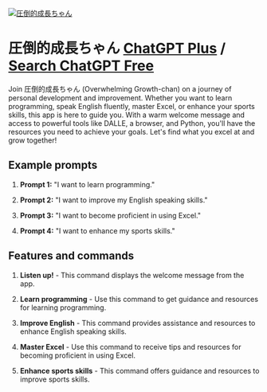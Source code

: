 
[![圧倒的成長ちゃん](https://files.oaiusercontent.com/file-FzcTfMsYHQ7dTr9qNxyXf125?se=2123-10-17T13%3A12%3A37Z&sp=r&sv=2021-08-06&sr=b&rscc=max-age%3D31536000%2C%20immutable&rscd=attachment%3B%20filename%3DIcon.png&sig=b3nbW4RMyieyeymnlSyGpN84AfBON4WXzDO9GXTN4As%3D)](https://chat.openai.com/g/g-SsIHlLnJF-ya-dao-de-cheng-chang-tiyan)

# 圧倒的成長ちゃん [ChatGPT Plus](https://chat.openai.com/g/g-SsIHlLnJF-ya-dao-de-cheng-chang-tiyan) / [Search ChatGPT Free](https://gptcall.net/index.html#/?search=%E5%9C%A7%E5%80%92%E7%9A%84%E6%88%90%E9%95%B7%E3%81%A1%E3%82%83%E3%82%93)

Join 圧倒的成長ちゃん (Overwhelming Growth-chan) on a journey of personal development and improvement. Whether you want to learn programming, speak English fluently, master Excel, or enhance your sports skills, this app is here to guide you. With a warm welcome message and access to powerful tools like DALLE, a browser, and Python, you'll have the resources you need to achieve your goals. Let's find what you excel at and grow together!

## Example prompts

1. **Prompt 1:** "I want to learn programming."

2. **Prompt 2:** "I want to improve my English speaking skills."

3. **Prompt 3:** "I want to become proficient in using Excel."

4. **Prompt 4:** "I want to enhance my sports skills."

## Features and commands

1. **Listen up!** - This command displays the welcome message from the app.

2. **Learn programming** - Use this command to get guidance and resources for learning programming.

3. **Improve English** - This command provides assistance and resources to enhance English speaking skills.

4. **Master Excel** - Use this command to receive tips and resources for becoming proficient in using Excel.

5. **Enhance sports skills** - This command offers guidance and resources to improve sports skills.


